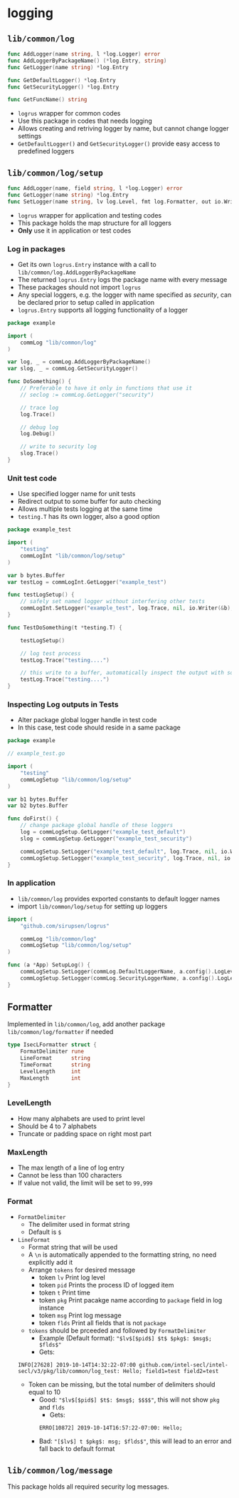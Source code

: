 # logging

## `lib/common/log`
```go
func AddLogger(name string, l *log.Logger) error
func AddLoggerByPackageName() (*log.Entry, string)
func GetLogger(name string) *log.Entry

func GetDefaultLogger() *log.Entry
func GetSecurityLogger() *log.Entry

func GetFuncName() string
```

- `logrus` wrapper for common codes
- Use this package in codes that needs logging
- Allows creating and retriving logger by name, but cannot change logger settings
- `GetDefaultLogger()` and `GetSecurityLogger()` provide easy access to predefined loggers


## `lib/common/log/setup`
```go
func AddLogger(name, field string, l *log.Logger) error
func GetLogger(name string) *log.Entry
func SetLogger(name string, lv log.Level, fmt log.Formatter, out io.Writer, rc bool)
```

- `logrus` wrapper for application and testing codes
- This package holds the map structure for all loggers
- **Only** use it in application or test codes


### Log in packages

- Get its own `logrus.Entry` instance with a call to `lib/common/log.AddLoggerByPackageName`
- The returned `logrus.Entry` logs the package name with every message
- These packages should not import `logrus`
- Any special loggers, e.g. the logger with name specified as *security*, can be
  declared prior to setup called in application
- `logrus.Entry` supports all logging functionality of a logger

```go
package example

import (
    commLog "lib/common/log"
)

var log, _ = commLog.AddLoggerByPackageName()
var slog, _ = commLog.GetSecurityLogger()

func DoSomething() {
    // Preferable to have it only in functions that use it
    // seclog := commLog.GetLogger("security")

    // trace log
    log.Trace()

    // debug log
    log.Debug()

    // write to security log
    slog.Trace()
}
```

### Unit test code
- Use specified logger name for unit tests
- Redirect output to some buffer for auto checking
- Allows multiple tests logging at the same time
- `testing.T` has its own logger, also a good option

```go
package example_test

import (
    "testing"
    commLogInt "lib/common/log/setup"
)

var b bytes.Buffer
var testLog = commLogInt.GetLogger("example_test")

func testLogSetup() {
    // safely set named logger without interfering other tests
    commLogInt.SetLogger("example_test", log.Trace, nil, io.Writer(&b), false)
}

func TestDoSomething(t *testing.T) {

    testLogSetup()

    // log test process
    testLog.Trace("testing....")

    // this write to a buffer, automatically inspect the output with some code
    testLog.Trace("testing....")
}
```

### Inspecting Log outputs in Tests
- Alter package global logger handle in test code
- In this case, test code should reside in a same package

```go
package example

// example_test.go

import (
    "testing"
    commLogSetup "lib/common/log/setup"
)

var b1 bytes.Buffer
var b2 bytes.Buffer

func doFirst() {
    // change package global handle of these loggers
    log = commLogSetup.GetLogger("example_test_default")
    slog = commLogSetup.GetLogger("example_test_security")

    commLogSetup.SetLogger("example_test_default", log.Trace, nil, io.Writer(&b1), false)
    commLogSetup.SetLogger("example_test_security", log.Trace, nil, io.Writer(&b2), false)
}
```


### In application
- `lib/common/log` provides exported constants to default logger names
- import `lib/common/log/setup` for setting up loggers

```go
import (
    "github.com/sirupsen/logrus"

    commLog "lib/common/log"
    commLogSetup "lib/common/log/setup"
)

func (a *App) SetupLog() {
    commLogSetup.SetLogger(commLog.DefaultLoggerName, a.config().LogLevel, nil, os.Stdout, false)
    commLogSetup.SetLogger(commLog.SecurityLoggerName, a.config().LogLevel, nil, a.securityLogWriter(), false)
}
```


## Formatter

Implemented in `lib/common/log`, add another package `lib/common/log/formatter` if needed

```go
type IsecLFormatter struct {
	FormatDelimiter rune
	LineFormat      string
	TimeFormat      string
	LevelLength     int
	MaxLength       int
}
```

### LevelLength
- How many alphabets are used to print level
- Should be 4 to 7 alphabets
- Truncate or padding space on right most part

### MaxLength
- The max length of a line of log entry
- Cannot be less than 100 characters
- If value not valid, the limit will be set to `99,999`

### Format
- `FormatDelimiter`
    - The delimiter used in format string
    - Default is `$`
- `LineFormat`
    - Format string that will be used
    - A `\n` is automatically appended to the formatting string, no need explicitly add it
    - Arrange `tokens` for desired message
        - token `lv`    Print log level
        - token `pid`   Prints the process ID of logged item
        - token `t`     Print time
        - token `pkg`   Print pacakge name according to `package` field in log instance
        - token `msg`   Print log message
        - token `flds`  Print all fields that is not `package`
    - `tokens` should be prceeded and followed by `FormatDelimiter`
        - Example (Default format): `"$lv$[$pid$] $t$ $pkg$: $msg$; $flds$"`
        - Gets:
    ```log
    INFO[27628] 2019-10-14T14:32:22-07:00 github.com/intel-secl/intel-secl/v3/pkg/lib/common/log_test: Hello; field1=test field2=test
    ````
    - Token can be missing, but the total number of delimiters should equal to 10
        - Good: `"$lv$[$pid$] $t$: $msg$; $$$$"`, this will not show `pkg` and `flds`
            - Gets: 
            ```
            ERRO[10872] 2019-10-14T16:57:22-07:00: Hello;
            ```
        - Bad: `"[$lv$] t $pkg$: msg; $flds$"`, this will lead to an error and fall back to default format


## `lib/common/log/message`
This package holds all required security log messages.
